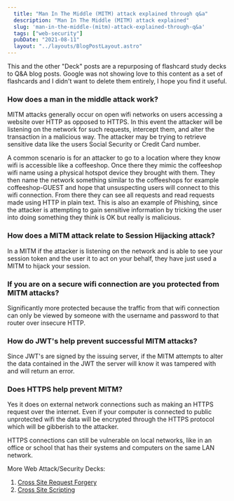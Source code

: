 ```yaml
---
  title: "Man In The Middle (MITM) attack explained through q&a"
  description: "Man In The Middle (MITM) attack explained"
  slug: 'man-in-the-middle-(mitm)-attack-explained-through-q&a'
  tags: ["web-security"]
  pubDate: "2021-08-11"
  layout: "../layouts/BlogPostLayout.astro"
---
```


This and the other "Deck" posts are a repurposing of flashcard study decks to Q&A blog posts. Google was not showing love to this content as a set of flashcards and I didn't want to delete them entirely, I hope you find it useful.

<h3>How does a man in the middle attack work?</h3>
MITM attacks generally occur on open wifi networks on users accessing a website over HTTP as opposed to HTTPS. In this event the attacker will be listening on the network for such requests, intercept them, and alter the transaction in a malicious way. The attacker may be trying to retrieve sensitive data like the users Social Security or Credit Card number.

A common scenario is for an attacker to go to a location where they know wifi is accessible like a coffeeshop. Once there they mimic the coffeeshop wifi name using a physical hotspot device they brought with them. They then name the network something similar to the coffeeshops for example coffeeshop-GUEST and hope that unsuspecting users will connect to this wifi connection. From there they can see all requests and read requests made using HTTP in plain text. This is also an example of Phishing, since the attacker is attempting to gain sensitive information by tricking the user into doing something they think is OK but really is malicious.

<h3>How does a MITM attack relate to Session Hijacking attack?</h3>
In a MITM if the attacker is listening on the network and is able to see your session token and the user it to act on your behalf, they have just used a MITM to hijack your session.

<h3>If you are on a secure wifi connection are you protected from MITM attacks?</h3>
Significantly more protected because the traffic from that wifi connection can only be viewed by someone with the username and password to that router over insecure HTTP.

<h3>How do JWT's help prevent successful MITM attacks?</h3>
Since JWT's are signed by the issuing server, if the MITM attempts to alter the data contained in the JWT the server will know it was tampered with and will return an error.

<h3>Does HTTPS help prevent MITM?</h3>
Yes it does on external network connections such as making an HTTPS request over the internet. Even if your computer is connected to public unprotected wifi the data will be encrypted through the HTTPS protocol which will be gibberish to the attacker.

HTTPS connections can still be vulnerable on local networks, like in an office or school that has their systems and computers on the same LAN network.

More Web Attack/Security Decks:
1. [Cross Site Request Forgery](https://www.devdecks.io/2021-cross-site-request-forgery-explained)
2. [Cross Site Scripting](https://www.devdecks.io/2021-cross-site-scripting-explained)
